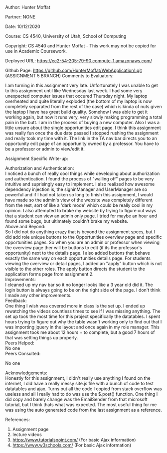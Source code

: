 Author:   Hunter Moffat<br/>

Partner:   NONE<br/>

Date:      10/12/2020<br/>

Course:    CS 4540, University of Utah, School of Computing<br/>

Copyright: CS 4540 and Hunter Moffat - This work may not be copied for use in Academic Coursework.<br/>


Deployed URL:  https://ec2-54-205-79-90.compute-1.amazonaws.com/<br/>

Github Page:   https://github.com/HunterMoffat/WebApplication1.git (ASSIGNMENT 5 BRANCH)
Comments to Evaluators:<br/>

I am turning in this assignment very late.  Unfortunately I was unable to get to this assignment until like Wednesday last week.  I had some very unexpected computer issues that occured Thursday night. My laptop overheated and quite literally exploded (the bottom of my laptop is now completely separated from the rest of the case) which is kinda of nuts given the laptop I have has great build quality.  Somehow I was able to get it working again, but now it runs very, very slowly making programming a total pain in the butt.  I am in the process of buying a new computer.  Also I was a little unsure about the single opportunities edit page.  I think this assignment was really fun once the due date passed I stopped rushing the assignment and really took my time with it. The link in the TA nav bar directs you to an opportunity edit page of an opportunity owned by a professor.  You have to be a professor or admin to view/edit it.<br/>

Assignment Specific Write-up:<br/>

Authorization and Authentication: <br/>
I noticed a bunch of really cool things while developing about authorization and authentication.  I found the process of "walling off" pages to be very intuitive and suprisingly easy to implement.  I also realized how awesome dependency injection is, the signinManager and UserManager are so powerful and if I had not taken so long to finish this assignment, I would have made so the admin's view of the website was completely different from the rest, sort of like a 'dark mode' which could be really cool in my opinion.  I also attempted to brake my website by trying to figure out ways that a student can view an admin only page.  I tried for maybe an hour and found some bugs, but ultimately couldn't brake my website.
<br/>
Above and Beyond:<br/>
So I did not do anything crazy that is beyond the assignment specs, but I did add role unique buttons to the Opportunities overview page and specific opportunities pages.  So when you are an admin or professor when viewing the overview page ther will be buttons to edit (if its the professor's opportunity) next to the details page.  I also added buttons that behave exactly the same way on each opportunities details page.  For students viewing the overview or detail pages, I added an "apply" button which is not visible to the other roles.  The apply button directs the student to the application forms page from assignment 2.
<br/>
Improvements:<br/>
I cleaned up my nav bar so it no longer looks like a 3 year old did it.  The login button is always going to be on the right side of the page. I don't think I made any other improvements.
<br/>Feedback:<br/>
 One thing I wish was covered more in class is the set up.  I ended up rewatching the videos countless times to see if I was missing anything.  The set up took the most time for this project specifically the datatables.  I spent hours trying to figure out why the table wasn't working only to find out that I was importing jquery in the layout and once again in my role manager. This assignment took me about 12 hours + to complete, but a good 7 hours of that was setting things up properly.  <br/>
Peers Helped:
<br/>
No one
<br/>
Peers Consulted:<br/>
 
No one<br/>

Acknowledgements:<br/>
Honestly for this assignment, I didn't really use anything I found on the internet, I did have a really messy site.js file with a bunch of code to test datatables and ajax.  Turns out all the code I copied from stack overflow was useless and all I really had to do was use the $.post() function.  One thing I did copy and barely change was the EmailSender from that microsoft tutorial, but I think thats what was expected.  The most useful thing for me was using the auto generated code from the last assignment as a reference.   <br/>

   
References:<br/>

   1. Assignment page<br/>
   2. lecture videos<br/>
   3. https://www.tutorialspoint.com/ (For basic Ajax information) <br/>
   4. https://www.w3schools.com/ (For basic Ajax information) <br/>
  
